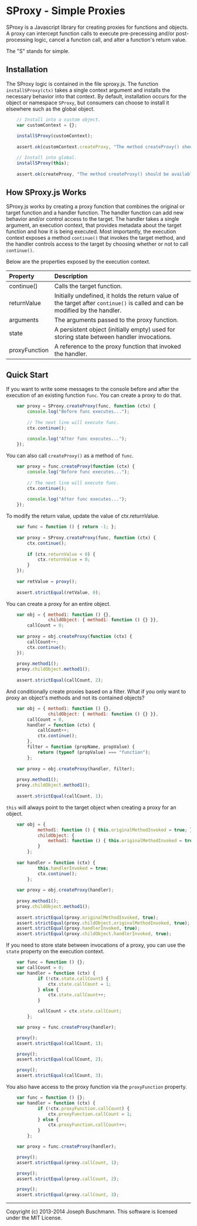 SProxy - Simple Proxies
=======================

SProxy is a Javascript library for creating proxies for functions and objects. A proxy can intercept function calls to execute pre-precessing and/or post-processing logic, cancel a function call, and alter a function's return value.

The "S" stands for simple.

Installation
------------

The SProxy logic is contained in the file sproxy.js. The function `installSProxy(ctx)` takes a single context argument and installs the necessary behavior into that context. By default, installation occurs for the object or namespace `SProxy`, but consumers can choose to install it elsewhere such as the global object.

```Javascript
    // Install into a custom object.
    var customContext = {};
    
    installSProxy(customContext);
    
    assert.ok(customContext.createProxy, "The method createProxy() should be available from the custom context object.");

    // Install into global.
    installSProxy(this);
    
    assert.ok(createProxy, "The method createProxy() should be available from the global object.");
```

How SProxy.js Works
-------------------

SProxy.js works by creating a proxy function that combines the original or target function and a handler function. The handler function can add new behavior and/or control access to the target. The handler takes a single argument, an execution context, that provides metadata about the target function and how it is being executed. Most importantly, the execution context exposes a method `continue()` that invokes the target method, and the handler controls access to the target by choosing whether or not to call `continue()`.

Below are the properties exposed by the execution context.

| Property      | Description  |
| :--------     | :----------- |
| continue()    | Calls the target function. |
| returnValue   | Initially undefined, it holds the return value of the target after `continue()` is called and can be modified by the handler. |
| arguments     | The arguments passed to the proxy function.|
| state         | A persistent object (initially empty) used for storing state between handler invocations. |
| proxyFunction | A reference to the proxy function that invoked the handler. |

Quick Start
-----------

If you want to write some messages to the console before and after the execution of an existing function `func`. You can create a proxy to do that.

```Javascript
    var proxy = SProxy.createProxy(func, function (ctx) {
        console.log("Before func executes...");
        
        // The next line will execute func.
        ctx.continue();
        
        console.log("After func executes...");
    });
```

You can also call `createProxy()` as a method of `func`.

```Javascript
    var proxy = func.createProxy(function (ctx) {
        console.log("Before func executes...");
        
        // The next line will execute func.
        ctx.continue();
        
        console.log("After func executes...");
    });
```

To modify the return value, update the value of ctx.returnValue.

```Javascript
    var func = function () { return -1; };
    
    var proxy = SProxy.createProxy(func, function (ctx) {
        ctx.continue();
        
        if (ctx.returnValue < 0) {
            ctx.returnValue = 0;
        }
    });
    
    var retValue = proxy();
    
    assert.strictEqual(retValue, 0);
```

You can create a proxy for an entire object.

```Javascript
    var obj = { method1: function () {},
                childObject: { method1: function () {} }},
        callCount = 0;
    
    var proxy = obj.createProxy(function (ctx) {
        callCount++;
        ctx.continue();
    });
    
    proxy.method1();
    proxy.childObject.method1();
    
    assert.strictEqual(callCount, 2);
```

And conditionally create proxies based on a filter. What if you only want to proxy an object's methods and not its contained objects?

```Javascript
    var obj = { method1: function () {},
                childObject: { method1: function () {} }},
        callCount = 0,
        handler = function (ctx) {
            callCount++;
            ctx.continue();
        },
        filter = function (propName, propValue) {
            return (typeof (propValue) === "function");
        };
    
    var proxy = obj.createProxy(handler, filter);
    
    proxy.method1();
    proxy.childObject.method1();
    
    assert.strictEqual(callCount, 1);
```

`this` will always point to the target object when creating a proxy for an object.

```Javascript
    var obj = { 
            method1: function () { this.originalMethodInvoked = true; },
            childObject: {
                method1: function () { this.originalMethodInvoked = true; }
            }
        };
        
    var handler = function (ctx) {
            this.handlerInvoked = true;
            ctx.continue();
        };
    
    var proxy = obj.createProxy(handler);
    
    proxy.method1();
    proxy.childObject.method1();
    
    assert.strictEqual(proxy.originalMethodInvoked, true);
    assert.strictEqual(proxy.childObject.originalMethodInvoked, true);
    assert.strictEqual(proxy.handlerInvoked, true);
    assert.strictEqual(proxy.childObject.handlerInvoked, true);
```

If you need to store state between invocations of a proxy, you can use the `state` property on the execution context.

```Javascript
    var func = function () {};
    var callCount = 0;
    var handler = function (ctx) {
            if (!ctx.state.callCount) {
                ctx.state.callCount = 1;
            } else {
                ctx.state.callCount++;
            }

            callCount = ctx.state.callCount;
        };

    var proxy = func.createProxy(handler);

    proxy();
    assert.strictEqual(callCount, 1);

    proxy();
    assert.strictEqual(callCount, 2);

    proxy();
    assert.strictEqual(callCount, 3);
```

You also have access to the proxy function via the `proxyFunction` property.

```Javascript
    var func = function () {};
    var handler = function (ctx) {
            if (!ctx.proxyFunction.callCount) {
                ctx.proxyFunction.callCount = 1;
            } else {
                ctx.proxyFunction.callCount++;
            }
        };

    var proxy = func.createProxy(handler);

    proxy();
    assert.strictEqual(proxy.callCount, 1);

    proxy();
    assert.strictEqual(proxy.callCount, 2);

    proxy();
    assert.strictEqual(proxy.callCount, 3);
```

**************

Copyright (c) 2013-2014 Joseph Buschmann. This software is licensed under the MIT License.
